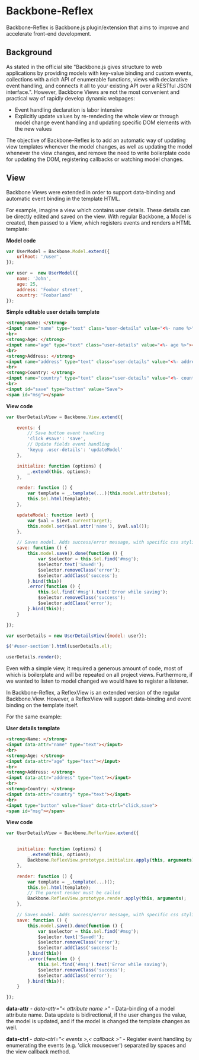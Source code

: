 # Backbone-Reflex

Backbone-Reflex is Backbone.js plugin/extension that aims to improve and accelerate front-end development.

## Background

As stated in the official site "Backbone.js gives structure to web applications by providing models with key-value binding and custom events, collections with a rich API of enumerable functions, views with declarative event handling, and connects it all to your existing API over a RESTful JSON interface.". However, Backbone Views are not the most convenient and practical way of rapidly develop dynamic webpages:
* Event handling declaration is labor intensive
* Explicitly update values by re-rendeding the whole view or through model change event handling and updating specific DOM elements with the new values

The objective of Backbone-Reflex is to add an automatic way of updating view templates whenever the model changes, as well as updating the model whenever the view changes, and remove the need to write boilerplate code for updating the DOM, registering callbacks or watching model changes.

## View

Backbone Views were extended in order to support data-binding and automatic event binding in the template HTML.

For example, imagine a view which contains user details. These details can be directly edited and saved on the view.
With regular Backbone, a Model is created, then passed to a View, which registers events and renders a HTML template:

**Model code**
```javascript
var UserModel = Backbone.Model.extend({
    urlRoot: '/user',
});

var user =  new UserModel({
    name: 'John',
    age: 25,
    address: 'Foobar street',
    country: 'Foobarland'
});
```
**Simple editable user details template**
```html
<strong>Name: </strong>
<input name="name" type="text" class="user-details" value="<%- name %>"></input>
<br>
<strong>Age: </strong>
<input name="age" type="text" class="user-details" value="<%- age %>"></input>
<br>
<strong>Address: </strong>
<input name="address" type="text" class="user-details" value="<%- address %>"></input>
<br>
<strong>Country: </strong>
<input name="country" type="text" class="user-details" value="<%- country %>"></input>
<br>
<input id="save" type="button" value="Save">
<span id="msg"></span>
```
**View code**
```javascript
var UserDetailsView = Backbone.View.extend({

    events: {
        // Save button event handling
        'click #save': 'save',
        // Update fields event handling
        'keyup .user-details': 'updateModel'
    },

    initialize: function (options) {
        _.extend(this, options);
    },

    render: function () {
        var template = _.template(...)(this.model.attributes);
        this.$el.html(template);
    },

    updateModel: function (evt) {
        var $val = $(evt.currentTarget);
        this.model.set($val.attr('name'), $val.val());
    },

    // Saves model. Adds success/error message, with specific css styling
    save: function () {
        this.model.save().done(function () {
            var $selector = this.$el.find('#msg');
            $selector.text('Saved!');
            $selector.removeClass('error');
            $selector.addClass('success');
        }.bind(this))
        .error(function () {
            this.$el.find('#msg').text('Error while saving');
            $selector.removeClass('success');
            $selector.addClass('error');
        }.bind(this));
    }

});

var userDetails = new UserDetailsView({model: user});

$('#user-section').html(userDetails.el);

userDetails.render();

```

Even with a simple view, it required a generous amount of code, most of which is boilerplate and will be repeated on all project views. Furthermore, if we wanted to listen to model changed we would have to register a listener.

In Backbone-Reflex, a ReflexView is an extended version of the regular Backbone.View. However, a ReflexView will support data-binding and event binding on the template itself.

For the same example:

**User details template**
```html
<strong>Name: </strong>
<input data-attr="name" type="text"></input>
<br>
<strong>Age: </strong>
<input data-attr="age" type="text"></input>
<br>
<strong>Address: </strong>
<input data-attr="address" type="text"></input>
<br>
<strong>Country: </strong>
<input data-attr="country" type="text"></input>
<br>
<input type="button" value="Save" data-ctrl="click,save">
<span id="msg"></span>
```
**View code**
```javascript
var UserDetailsView = Backbone.ReflexView.extend({


    initialize: function (options) {
        _.extend(this, options);
        Backbone.ReflexView.prototype.initialize.apply(this, arguments);
    },

    render: function () {
        var template = _.template(...)();
        this.$el.html(template);
        // The parent render must be called
        Backbone.ReflexView.prototype.render.apply(this, arguments);
    },

    // Saves model. Adds success/error message, with specific css styling
    save: function () {
        this.model.save().done(function () {
            var $selector = this.$el.find('#msg');
            $selector.text('Saved!');
            $selector.removeClass('error');
            $selector.addClass('success');
        }.bind(this))
        .error(function () {
            this.$el.find('#msg').text('Error while saving');
            $selector.removeClass('success');
            $selector.addClass('error');
        }.bind(this));
    }

});

```

**data-attr** - *data-attr="< attribute name >"* - Data-binding of a model attribute name.
Data update is bidirectional, if the user changes the value, the model is updated, and if the model is changed the template changes as well.

**data-ctrl** - *data-ctrl="< events >,< callback >"* - Register event handling by enumerating the events (e.g. 'click mouseover') separated by spaces and the view callback method.
